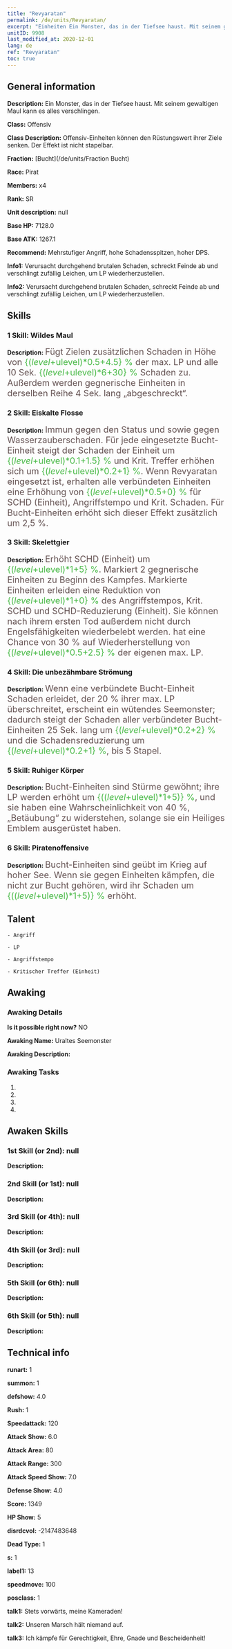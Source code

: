 ```yaml
---
title: "Revyaratan"
permalink: /de/units/Revyaratan/
excerpt: "Einheiten Ein Monster, das in der Tiefsee haust. Mit seinem gewaltigen Maul kann es alles verschlingen."
unitID: 9908
last_modified_at: 2020-12-01
lang: de
ref: "Revyaratan"
toc: true
---
```

## General information
 **Description:** Ein Monster, das in der Tiefsee haust. Mit seinem gewaltigen Maul kann es alles verschlingen.

 **Class:** Offensiv

 **Class Description:** Offensiv-Einheiten können den Rüstungswert ihrer Ziele senken. Der Effekt ist nicht stapelbar.

 **Fraction:** [Bucht](/de/units/Fraction Bucht)

 **Race:** Pirat

 **Members:** x4

 **Rank:** SR

 **Unit description:** null

 **Base HP:** 7128.0

 **Base ATK:** 1267.1

 **Recommend:** Mehrstufiger Angriff, hohe Schadensspitzen, hoher DPS.

 **Info1:** Verursacht durchgehend brutalen Schaden, schreckt Feinde ab und verschlingt zufällig Leichen, um LP wiederherzustellen.

 **Info2:** Verursacht durchgehend brutalen Schaden, schreckt Feinde ab und verschlingt zufällig Leichen, um LP wiederherzustellen.

## Skills
### 1 Skill: Wildes Maul
 **Description:** <span style="color: #645252;font-size:20px">Fügt Zielen zusätzlichen Schaden in Höhe von </span><span style="color: black"><span style="color: #48b946;font-size:20px">{($level+$ulevel)*0.5+4.5} %</span><span style="color: black"><span style="color: #645252;font-size:20px"> der max. LP und alle 10 Sek. </span><span style="color: black"><span style="color: #48b946;font-size:20px">{($level+$ulevel)*6+30} %</span><span style="color: black"><span style="color: #645252;font-size:20px"> Schaden zu. Außerdem werden gegnerische Einheiten in derselben Reihe 4 Sek. lang „abgeschreckt“.</span><span style="color: black">

### 2 Skill: Eiskalte Flosse
 **Description:** <span style="color: #645252;font-size:20px">Immun gegen den Status </span><span style="color: black"><span style="color: #48b946;font-size:20px"><Erstarren> </span><span style="color: black"><span style="color: #645252;font-size:20px">und </span><span style="color: black"><span style="color: #48b946;font-size:20px"><Zeitstopp></span><span style="color: black"><span style="color: #645252;font-size:20px"> sowie gegen Wasserzauberschaden. Für jede eingesetzte Bucht-Einheit steigt der Schaden der Einheit um </span><span style="color: black"><span style="color: #48b946;font-size:20px">{($level+$ulevel)*0.1+1.5} %</span><span style="color: black"><span style="color: #645252;font-size:20px"> und Krit. Treffer erhöhen sich um </span><span style="color: black"><span style="color: #48b946;font-size:20px">{($level+$ulevel)*0.2+1} %</span><span style="color: black"><span style="color: #645252;font-size:20px">. Wenn Revyaratan eingesetzt ist, erhalten alle verbündeten Einheiten eine Erhöhung von </span><span style="color: black"><span style="color: #48b946;font-size:20px">{($level+$ulevel)*0.5+0} %</span><span style="color: black"><span style="color: #645252;font-size:20px"> für SCHD (Einheit), Angriffstempo und Krit. Schaden. Für Bucht-Einheiten erhöht sich dieser Effekt zusätzlich um 2,5 %.</span><span style="color: black">

### 3 Skill: Skelettgier
 **Description:** <span style="color: #645252;font-size:20px">Erhöht SCHD (Einheit) um </span><span style="color: black"><span style="color: #48b946;font-size:20px">{($level+$ulevel)*1+5} %</span><span style="color: black"><span style="color: #645252;font-size:20px">. Markiert 2 gegnerische Einheiten zu Beginn des Kampfes. Markierte Einheiten erleiden eine Reduktion von </span><span style="color: black"><span style="color: #48b946;font-size:20px">{($level+$ulevel)*1+0} %</span><span style="color: black"><span style="color: #645252;font-size:20px"> des Angriffstempos, Krit. SCHD und SCHD-Reduzierung (Einheit). Sie können nach ihrem ersten Tod außerdem nicht durch Engelsfähigkeiten wiederbelebt werden. <Wildes Maul> hat eine Chance von 30 % auf Wiederherstellung von </span><span style="color: black"><span style="color: #48b946;font-size:20px">{($level+$ulevel)*0.5+2.5} %</span><span style="color: black"><span style="color: #645252;font-size:20px"> der eigenen max. LP.</span><span style="color: black">

### 4 Skill: Die unbezähmbare Strömung
 **Description:** <span style="color: #645252;font-size:20px">Wenn eine verbündete Bucht-Einheit Schaden erleidet, der 20 % ihrer max. LP überschreitet, erscheint ein wütendes Seemonster; dadurch steigt der Schaden aller verbündeter Bucht-Einheiten 25 Sek. lang um </span><span style="color: black"><span style="color: #48b946;font-size:20px">{($level+$ulevel)*0.2+2} %</span><span style="color: black"><span style="color: #645252;font-size:20px"> und die Schadensreduzierung um </span><span style="color: black"><span style="color: #48b946;font-size:20px">{($level+$ulevel)*0.2+1} %</span><span style="color: black"><span style="color: #645252;font-size:20px">, bis 5 Stapel.</span><span style="color: black">

### 5 Skill: Ruhiger Körper
 **Description:** <span style="color: #645252;font-size:20px">Bucht-Einheiten sind Stürme gewöhnt; ihre LP werden erhöht um </span><span style="color: black"><span style="color: #48b946;font-size:20px">{(($level+$ulevel)*1+5)} %</span><span style="color: black"><span style="color: #645252;font-size:20px">, und sie haben eine Wahrscheinlichkeit von 40 %, „Betäubung“ zu widerstehen, solange sie ein Heiliges Emblem ausgerüstet haben.</span><span style="color: black">

### 6 Skill: Piratenoffensive
 **Description:** <span style="color: #645252;font-size:20px">Bucht-Einheiten sind geübt im Krieg auf hoher See. Wenn sie gegen Einheiten kämpfen, die nicht zur Bucht gehören, wird ihr Schaden um </span><span style="color: black"><span style="color: #48b946;font-size:20px">{(($level+$ulevel)*1+5)} %</span><span style="color: black"><span style="color: #645252;font-size:20px"> erhöht.</span><span style="color: black">

## Talent

    - Angriff

    - LP

    - Angriffstempo

    - Kritischer Treffer (Einheit)

## Awaking
### Awaking Details
 **Is it possible right now?** NO

 **Awaking Name:** Uraltes Seemonster

 **Awaking Description:** 

### Awaking Tasks
 1. 

 2. 

 3. 

 4. 

## Awaken Skills

### 1st Skill (or 2nd): null
 **Description:** 

### 2nd Skill (or 1st): null
 **Description:** 

### 3rd Skill (or 4th): null
 **Description:** 

### 4th Skill (or 3rd): null
 **Description:** 

### 5th Skill (or 6th): null
 **Description:** 

### 6th Skill (or 5th): null
 **Description:** 

## Technical info
 **runart:** 1

 **summon:** 1

 **defshow:** 4.0

 **Rush:** 1

 **Speedattack:** 120

 **Attack Show:** 6.0

 **Attack Area:** 80

 **Attack Range:** 300

 **Attack Speed Show:** 7.0

 **Defense Show:** 4.0

 **Score:** 1349

 **HP Show:** 5

 **disrdcvol:** -2147483648

 **Dead Type:** 1

 **s:** 1

 **label1:** 13

 **speedmove:** 100

 **posclass:** 1

 **talk1:** Stets vorwärts, meine Kameraden!

 **talk2:** Unseren Marsch hält niemand auf.

 **talk3:** Ich kämpfe für Gerechtigkeit, Ehre, Gnade und Bescheidenheit!

